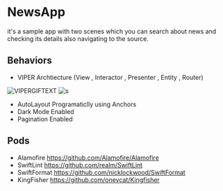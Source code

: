 # NewsApp  
it's a sample app with two scenes which you can search about news and checking its details also navigating to the source.

## Behaviors
 - VIPER Archtiecture (View , Interactor , Presenter , Entity , Router)
 
 
 ![VIPERGIFTEXT](https://user-images.githubusercontent.com/42733811/69058784-fe4c5980-0a1c-11ea-9e85-6d86fb038276.gif) ![s](https://user-images.githubusercontent.com/42733811/69059518-5f286180-0a1e-11ea-8e53-1e93d618c110.gif)
 - AutoLayout Programaticlly using Anchors
 - Dark Mode Enabled
 - Pagination Enabled
 
 ## Pods
 - Alamofire https://github.com/Alamofire/Alamofire
 - SwiftLint  https://github.com/realm/SwiftLint
 - SwiftFormat https://github.com/nicklockwood/SwiftFormat
 - KingFisher https://github.com/onevcat/Kingfisher
